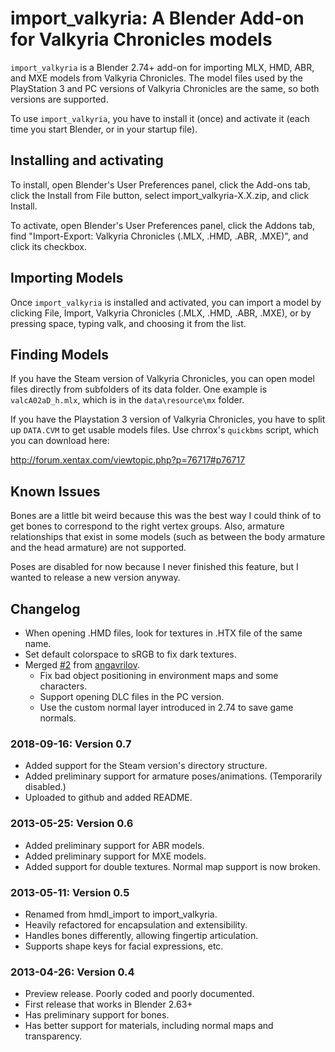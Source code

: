 # import_valkyria: A Blender Add-on for Valkyria Chronicles models

`import_valkyria` is a Blender 2.74+ add-on for importing MLX, HMD, ABR,
and MXE models from Valkyria Chronicles. The model files used by the
PlayStation 3 and PC versions of Valkyria Chronicles are the same, so both
versions are supported.

To use `import_valkyria`, you have to install it (once) and activate it (each
time you start Blender, or in your startup file).

## Installing and activating

To install, open Blender's User Preferences panel, click the Add-ons tab,
click the Install from File button, select import_valkyria-X.X.zip, and click
Install.

To activate, open Blender's User Preferences panel, click the Addons tab,
find "Import-Export: Valkyria Chronicles (.MLX, .HMD, .ABR, .MXE)", and click
its checkbox.

## Importing Models

Once `import_valkyria` is installed and activated, you can import a model by
clicking File, Import, Valkyria Chronicles (.MLX, .HMD, .ABR, .MXE), or by
pressing space, typing valk, and choosing it from the list.

## Finding Models

If you have the Steam version of Valkyria Chronicles, you can open model files
directly from subfolders of its data folder. One example is `valcA02aD_h.mlx`,
which is in the `data\resource\mx` folder.

If you have the Playstation 3 version of Valkyria Chronicles, you have to
split up `DATA.CVM` to get usable models files. Use chrrox's `quickbms`
script, which you can download here:

http://forum.xentax.com/viewtopic.php?p=76717#p76717

## Known Issues

Bones are a little bit weird because this was the best way I could think of to
get bones to correspond to the right vertex groups. Also, armature
relationships that exist in some models (such as between the body armature and
the head armature) are not supported.

Poses are disabled for now because I never finished this feature, but I wanted
to release a new version anyway.

## Changelog

* When opening .HMD files, look for textures in .HTX file of the same name.
* Set default colorspace to sRGB to fix dark textures.
* Merged [#2](https://github.com/gomtuu/import_valkyria/pull/2) from [angavrilov](https://github.com/angavrilov).
  * Fix bad object positioning in environment maps and some characters.
  * Support opening DLC files in the PC version.
  * Use the custom normal layer introduced in 2.74 to save game normals.

### 2018-09-16: Version 0.7

* Added support for the Steam version's directory structure.
* Added preliminary support for armature poses/animations.
    (Temporarily disabled.)
* Uploaded to github and added README.

### 2013-05-25: Version 0.6

* Added preliminary support for ABR models.
* Added preliminary support for MXE models.
* Added support for double textures. Normal map support is now broken.

### 2013-05-11: Version 0.5

* Renamed from hmdl_import to import_valkyria.
* Heavily refactored for encapsulation and extensibility.
* Handles bones differently, allowing fingertip articulation.
* Supports shape keys for facial expressions, etc.

### 2013-04-26: Version 0.4

* Preview release. Poorly coded and poorly documented.
* First release that works in Blender 2.63+
* Has preliminary support for bones.
* Has better support for materials, including normal maps and transparency.
